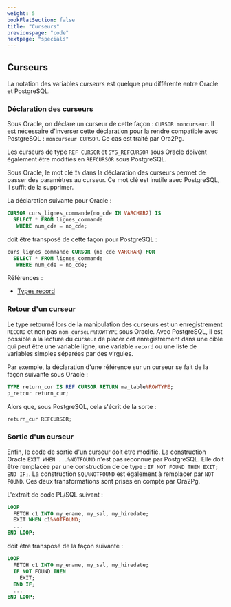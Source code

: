 ```yaml
---
weight: 5
bookFlatSection: false
title: "Curseurs"
previouspage: "code"
nextpage: "specials"
---
```


## Curseurs

La notation des variables _curseurs_ est quelque peu différente entre Oracle et
PostgreSQL.

### Déclaration des curseurs

Sous Oracle, on déclare un curseur de cette façon : `CURSOR moncurseur`. Il 
est nécessaire d'inverser cette déclaration pour la rendre compatible avec 
PostgreSQL : `moncurseur CURSOR`. Ce cas est traité par Ora2Pg.

Les curseurs de type `REF CURSOR` et `SYS_REFCURSOR` sous Oracle doivent 
également être modifiés en `REFCURSOR` sous PostgreSQL.

Sous Oracle, le mot clé `IN` dans la déclaration des curseurs permet de passer 
des paramètres au curseur. Ce mot clé est inutile avec PostgreSQL, il suffit de 
la supprimer.

La déclaration suivante pour Oracle :

```sql
CURSOR curs_lignes_commande(no_cde IN VARCHAR2) IS 
  SELECT * FROM lignes_commande 
   WHERE num_cde = no_cde;
```

doit être transposé de cette façon pour PostgreSQL :

```sql
curs_lignes_commande CURSOR (no_cde VARCHAR) FOR
  SELECT * FROM lignes_commande 
   WHERE num_cde = no_cde;
```

Références :

* [Types record](https://docs.postgresql.fr/current/plpgsql-declarations.html#PLPGSQL-DECLARATION-RECORDS)

### Retour d'un curseur

Le type retourné lors de la manipulation des curseurs est un enregistrement 
`RECORD` et non pas `nom_curseur%ROWTYPE` sous Oracle. Avec PostgreSQL, il 
est possible à la lecture du curseur de placer cet enregistrement dans une cible 
qui peut être une variable ligne, une variable `record` ou une liste de variables 
simples séparées par des virgules.

Par exemple, la déclaration d'une référence sur un curseur se fait de la façon 
suivante sous Oracle :

```sql
TYPE return_cur IS REF CURSOR RETURN ma_table%ROWTYPE;
p_retcur return_cur;
```

Alors que, sous PostgreSQL, cela s'écrit de la sorte :

```sql
return_cur REFCURSOR;
```

### Sortie d'un curseur

Enfin, le code de sortie d'un curseur doit être modifié. La construction Oracle
`EXIT WHEN ...%NOTFOUND` n'est pas reconnue par PostgreSQL. Elle doit être 
remplacée par une construction de ce type : `IF NOT FOUND THEN EXIT; END IF;`.
La construction `SQL%NOTFOUND` est également à remplacer par `NOT FOUND`. 
Ces deux transformations sont prises en compte par Ora2Pg.

L'extrait de code PL/SQL suivant :

```sql
LOOP
  FETCH c1 INTO my_ename, my_sal, my_hiredate;
  EXIT WHEN c1%NOTFOUND;
  ...
END LOOP;
```

doit être transposé de la façon suivante :

```sql
LOOP
  FETCH c1 INTO my_ename, my_sal, my_hiredate;
  IF NOT FOUND THEN
    EXIT;
  END IF;
  ...
END LOOP;
```

